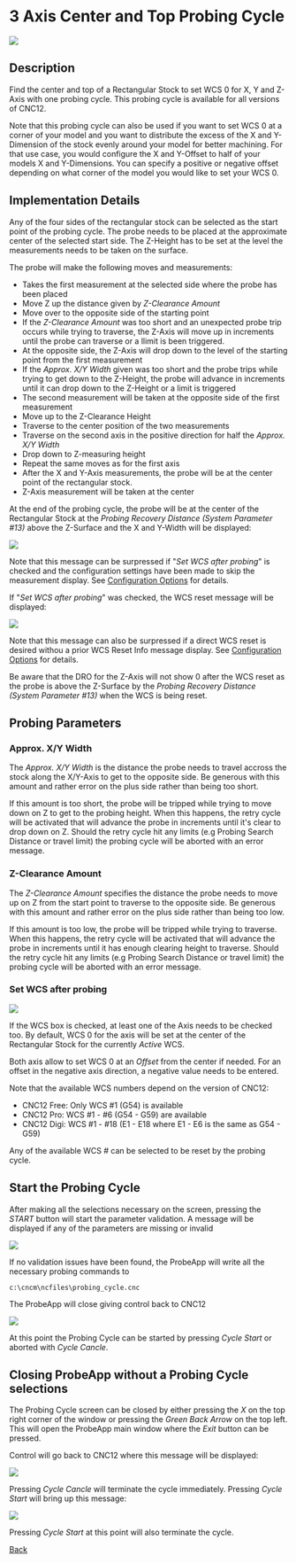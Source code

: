 # 3 Axis Center and Top Probing Cycle

![](/images/pa013.PNG)

## Description
Find the center and top of a Rectangular Stock to set WCS 0 for X, Y and Z-Axis with one probing cycle. This probing cycle is available for all versions of CNC12.

Note that this probing cycle can also be used if you want to set WCS 0 at a corner of your model and you want to distribute the excess of the X and Y-Dimension of the stock evenly around your model for better machining.
For that use case, you would configure the X and Y-Offset to half of your models X and Y-Dimensions. 
You can specify a positive or negative offset depending on what corner of the model you would like to set your WCS 0.

## Implementation Details
Any of the four sides of the rectangular stock can be selected as the start point of the probing cycle.
The probe needs to be placed at the approximate center of the selected start side.
The Z-Height has to be set at the level the measurements needs to be taken on the surface.

The probe will make the following moves and measurements:

* Takes the first measurement at the selected side where the probe has been placed
* Move Z up the distance given by *Z-Clearance Amount*
* Move over to the opposite side of the starting point
* If the *Z-Clearance Amount* was too short and an unexpected probe trip occurs while trying to traverse, the Z-Axis will move up in increments until the probe can traverse or a llimit is been triggered.
* At the opposite side, the Z-Axis will drop down to the level of the starting point from the first measurement
* If the *Approx. X/Y Width* given was too short and the probe trips while trying to get down to the Z-Height, the probe will advance in increments until it can drop down to the Z-Height or a limit is triggered 
* The second measurement will be taken at the opposite side of the first measurement
* Move up to the Z-Clearance Height
* Traverse to the center position of the two measurements
* Traverse on the second axis in the positive direction for half the *Approx. X/Y Width*
* Drop down to Z-measuring height
* Repeat the same moves as for the first axis
* After the X and Y-Axis measurements, the probe will be at the center point of the rectangular stock.
* Z-Axis measurement will be taken at the center

At the end of the probing cycle, the probe will be at the center of the Rectangular Stock at the *Probing Recovery Distance (System Parameter #13)* above the Z-Surface and the X and Y-Width will be displayed:

![](/images/pa038.PNG)

Note that this message can be surpressed if "*Set WCS after probing*" is checked and the configuration settings have been made to skip the measurement display.
See [Configuration Options](configuration.md) for details.

If "*Set WCS after probing*" was checked, the WCS reset message will be displayed:

![](/images/pa039.PNG)

Note that this message can also be surpressed if a direct WCS reset is desired withou a prior WCS Reset Info message display.
See [Configuration Options](configuration.md) for details.

Be aware that the DRO for the Z-Axis will not show 0 after the WCS reset as the probe is above the Z-Surface by the *Probing Recovery Distance (System Parameter #13)* when the WCS is being reset.

## Probing Parameters
### Approx. X/Y Width
The *Approx. X/Y Width* is the distance the probe needs to travel accross the stock along the X/Y-Axis to get to the opposite side.
Be generous with this amount and rather error on the plus side rather than being too short. 

If this amount is too short, the probe will be tripped while trying to move down on Z to get to the probing height. 
When this happens, the retry cycle will be activated that will advance the probe in increments until it's clear to drop down on Z.
Should the retry cycle hit any limits (e.g Probing Search Distance or travel limit) the probing cycle will be aborted with an error message.

### Z-Clearance Amount
The *Z-Clearance Amount* specifies the distance the probe needs to move up on Z from the start point to traverse to the opposite side. 
Be generous with this amount and rather error on the plus side rather than being too low. 

If this amount is too low, the probe will be tripped while trying to traverse. 
When this happens, the retry cycle will be activated that will advance the probe in increments until it has enough clearing height to traverse.
Should the retry cycle hit any limits (e.g Probing Search Distance or travel limit) the probing cycle will be aborted with an error message.

### Set WCS after probing

![](/images/pa040.PNG)

If the WCS box is checked, at least one of the Axis needs to be checked too. 
By default, WCS 0 for the axis will be set at the center of the Rectangular Stock for the currently *Active* WCS.

Both axis allow to set WCS 0 at an *Offset* from the center if needed. For an offset in the negative axis direction, a negative value needs to be entered.

Note that the available WCS numbers depend on the version of CNC12:

* CNC12 Free: Only WCS #1 (G54) is available
* CNC12 Pro: WCS #1 - #6 (G54 - G59) are available
* CNC12 Digi: WCS #1 - #18 (E1 - E18 where E1 - E6 is the same as G54 - G59)

Any of the available WCS # can be selected to be reset by the probing cycle.

## Start the Probing Cycle
After making all the selections necessary on the screen, pressing the *START* button will start the parameter validation.
A message will be displayed if any of the parameters are missing or invalid

![](/images/pa023.PNG)

If no validation issues have been found, the ProbeApp will write all the necessary probing commands to
```
c:\cncm\ncfiles\probing_cycle.cnc
```
The ProbeApp will close giving control back to CNC12

![](/images/pa024.PNG)

At this point the Probing Cycle can be started by pressing *Cycle Start* or aborted with *Cycle Cancle*.

## Closing ProbeApp without a Probing Cycle selections
The Probing Cycle screen can be closed by either pressing the *X* on the top right corner of the window or pressing the *Green Back Arrow* on the top left.
This will open the ProbeApp main window where the *Exit* button can be pressed.

Control will go back to CNC12 where this message will be displayed:

![](/images/pa024.PNG)

Pressing *Cycle Cancle* will terminate the cycle immediately. Pressing *Cycle Start* will bring up this message:

![](/images/pa025.PNG)

Pressing *Cycle Start* at this point will also terminate the cycle.



[Back](index.md)

